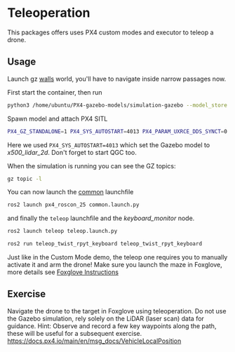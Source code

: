 # Teleoperation

This packages offers uses PX4 custom modes and executor to teleop a drone.

## Usage

Launch gz [walls](https://github.com/PX4/PX4-gazebo-models/blob/e05f4312d3f28aa621157610584a4870406cb6d3/worlds/walls.sdf) world, you'll have to navigate inside narrow passages now.

First start the container, then run

```sh
python3 /home/ubuntu/PX4-gazebo-models/simulation-gazebo --model_store /home/ubuntu/PX4-gazebo-models/ --world walls
```

Spawn model and attach PX4 SITL

```sh
PX4_GZ_STANDALONE=1 PX4_SYS_AUTOSTART=4013 PX4_PARAM_UXRCE_DDS_SYNCT=0 /home/ubuntu/px4_sitl/bin/px4 -w /home/ubuntu/px4_sitl/romfs
```

Here we used `PX4_SYS_AUTOSTART=4013` which set the Gazebo model to _x500_lidar_2d_.
Don't forget to start QGC too.

When the simulation is running you can see the GZ topics:

```sh
gz topic -l
```

You can now launch the [common](../px4_roscon_25/README.md) launchfile

```sh
ros2 launch px4_roscon_25 common.launch.py
```

and finally the `teleop` launchfile and the _keyboard_monitor_ node.

```sh
ros2 launch teleop teleop.launch.py
```

```sh
ros2 run teleop_twist_rpyt_keyboard teleop_twist_rpyt_keyboard
```

Just like in the Custom Mode demo, the teleop one requires you to manually activate it and arm the drone! 
Make sure you launch the maze in Foxglove, more details see [Foxglove Instructions](../px4_roscon_25/README.md)

## Exercise

Navigate the drone to the target in Foxglove using teleoperation. Do not use the Gazebo simulation, rely solely on the LiDAR (laser scan) data for guidance.
Hint: Observe and record a few key waypoints along the path, these will be useful for a subsequent exercise. 
https://docs.px4.io/main/en/msg_docs/VehicleLocalPosition
